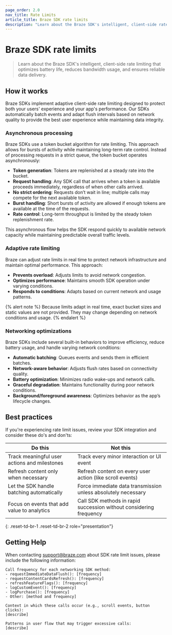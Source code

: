 ```yaml
---
page_order: 2.0
nav_title: Rate Limits
article_title: Braze SDK rate limits
description: "Learn about the Braze SDK's intelligent, client-side rate limiting that optimizes battery life, reduces bandwidth usage, and ensures reliable data delivery."
---
```


# Braze SDK rate limits

> Learn about the Braze SDK's intelligent, client-side rate limiting that optimizes battery life, reduces bandwidth usage, and ensures reliable data delivery.

## How it works

Braze SDKs implement adaptive client-side rate limiting designed to protect both your users' experience and your app's performance. Our SDKs automatically batch events and adapt flush intervals based on network quality to provide the best user experience while maintaining data integrity.

### Asynchronous processing

Braze SDKs use a token bucket algorithm for rate limiting. This approach allows for bursts of activity while maintaining long-term rate control. Instead of processing requests in a strict queue, the token bucket operates asynchronously:

- **Token generation**: Tokens are replenished at a steady rate into the bucket.
- **Request handling**: Any SDK call that arrives when a token is available proceeds immediately, regardless of when other calls arrived.
- **No strict ordering**: Requests don’t wait in line; multiple calls may compete for the next available token.
- **Burst handling**: Short bursts of activity are allowed if enough tokens are available at the time of the requests.
- **Rate control**: Long-term throughput is limited by the steady token replenishment rate.

This asynchronous flow helps the SDK respond quickly to available network capacity while maintaining predictable overall traffic levels.

### Adaptive rate limiting

Braze can adjust rate limits in real time to protect network infrastructure and maintain optimal performance. This approach:

- **Prevents overload**: Adjusts limits to avoid network congestion.
- **Optimizes performance**: Maintains smooth SDK operation under varying conditions.
- **Responds to conditions**: Adapts based on current network and usage patterns.

{% alert note %}
Because limits adapt in real time, exact bucket sizes and static values are not provided. They may change depending on network conditions and usage.
{% endalert %}

### Networking optimizations

Braze SDKs include several built-in behaviors to improve efficiency, reduce battery usage, and handle varying network conditions:

- **Automatic batching**: Queues events and sends them in efficient batches.
- **Network-aware behavior**: Adjusts flush rates based on connectivity quality.
- **Battery optimization**: Minimizes radio wake-ups and network calls.
- **Graceful degradation**: Maintains functionality during poor network conditions.
- **Background/foreground awareness**: Optimizes behavior as the app’s lifecycle changes.

## Best practices

If you're experiencing rate limit issues, review your SDK integration and consider these do's and don'ts:

| Do this | Not this |
| --- | --- |
| Track meaningful user actions and milestones | Track every minor interaction or UI event |
| Refresh content only when necessary | Refresh content on every user action (like scroll events) |
| Let the SDK handle batching automatically | Force immediate data transmission unless absolutely necessary |
| Focus on events that add value to analytics | Call SDK methods in rapid succession without considering frequency |
{: .reset-td-br-1 .reset-td-br-2 role="presentation"}

## Getting Help

When contacting [support@braze.com](mailto:support@braze.com) about SDK rate limit issues, please include the following information:

```plaintext
Call frequency for each networking SDK method:
- requestImmediateDataFlush(): [frequency]
- requestContentCardsRefresh(): [frequency]
- refreshFeatureFlags(): [frequency]
- logCustomEvent(): [frequency]
- logPurchase(): [frequency]
- Other: [method and frequency]

Context in which these calls occur (e.g., scroll events, button clicks):
[describe]

Patterns in user flow that may trigger excessive calls:
[describe]
```
